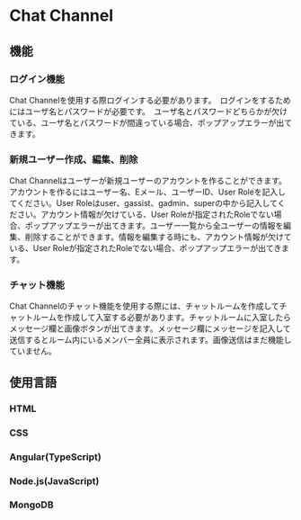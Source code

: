 # Chat Channel

## 機能

### ログイン機能

Chat Channelを使用する際ログインする必要があります。　ログインをするためにはユーザ名とパスワードが必要です。　ユーザ名とパスワードどちらかが欠けている、ユーザ名とパスワードが間違っている場合、ポップアップエラーが出てきます。

### 新規ユーザー作成、編集、削除

Chat Channelはユーザーが新規ユーザーのアカウントを作ることができます。アカウントを作るにはユーザー名、Eメール、ユーザーID、User Roleを記入してください。User Roleはuser、gassist、gadmin、superの中から記入してください。アカウント情報が欠けている、User Roleが指定されたRoleでない場合、ポップアップエラーが出てきます。ユーザー一覧から全ユーザーの情報を編集、削除することができます。情報を編集する時にも、アカウント情報が欠けている、User Roleが指定されたRoleでない場合、ポップアップエラーが出てきます。

### チャット機能
Chat Channelのチャット機能を使用する際には、チャットルームを作成してチャットルームを作成して入室する必要があります。チャットルームに入室したらメッセージ欄と画像ボタンが出てきます。メッセージ欄にメッセージを記入して送信するとルーム内にいるメンバー全員に表示されます。画像送信はまだ機能していません。

## 使用言語
### HTML
### CSS
### Angular(TypeScript)
### Node.js(JavaScript)
### MongoDB
